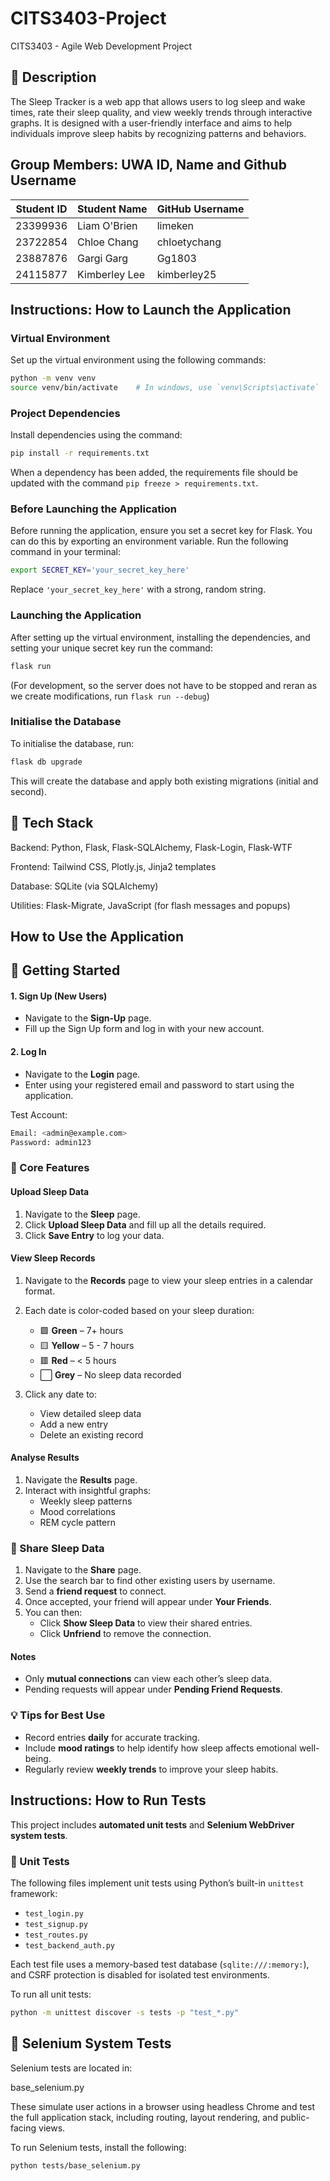 # CITS3403-Project

CITS3403 - Agile Web Development Project

## 📝 Description

The Sleep Tracker is a web app that allows users to log sleep and wake times, rate their sleep quality, and view weekly trends through interactive graphs. It is designed with a user-friendly interface and aims to help individuals improve sleep habits by recognizing patterns and behaviors.

## Group Members: UWA ID, Name and Github Username

| Student ID | Student Name     | GitHub Username |
|------------|------------------|-----------------|
| 23399936   | Liam O'Brien     | limeken         |
| 23722854   | Chloe Chang      | chloetychang    |
| 23887876   | Gargi Garg       | Gg1803          |
| 24115877   | Kimberley Lee    | kimberley25     |

## Instructions: How to Launch the Application

### Virtual Environment

Set up the virtual environment using the following commands:

```bash
python -m venv venv
source venv/bin/activate    # In windows, use `venv\Scripts\activate`
```

### Project Dependencies

Install dependencies using the command:

```bash
pip install -r requirements.txt
```

When a dependency has been added, the requirements file should be updated with the command `pip freeze > requirements.txt`.

### Before Launching the Application

Before running the application, ensure you set a secret key for Flask. You can do this by exporting an environment variable. Run the following command in your terminal:

```bash
export SECRET_KEY='your_secret_key_here'
```

Replace `'your_secret_key_here'` with a strong, random string.

### Launching the Application

After setting up the virtual environment, installing the dependencies, and setting your unique secret key run the command:

```bash
flask run
```

(For development, so the server does not have to be stopped and reran as we create modifications, run `flask run --debug`)

### Initialise the Database

To initialise the database, run:

```bash
flask db upgrade
```

This will create the database and apply both existing migrations (initial and second).

## 🧰 Tech Stack

Backend: Python, Flask, Flask-SQLAlchemy, Flask-Login, Flask-WTF

Frontend: Tailwind CSS, Plotly.js, Jinja2 templates

Database: SQLite (via SQLAlchemy)

Utilities: Flask-Migrate, JavaScript (for flash messages and popups)

## How to Use the Application

## 🚀 Getting Started

#### 1. __Sign Up (New Users)__

- Navigate to the __Sign-Up__ page.
- Fill up the Sign Up form and log in with your new account.

#### 2. __Log In__

- Navigate to the __Login__ page.
- Enter using your registered email and password to start using the application.

Test Account:

```bash
Email: <admin@example.com>
Password: admin123
```

### 🌙 Core Features

#### Upload Sleep Data

1. Navigate to the __Sleep__ page.
2. Click __Upload Sleep Data__ and fill up all the details required.
4. Click __Save Entry__ to log your data.

#### View Sleep Records

1. Navigate to the __Records__ page to view your sleep entries in a calendar format.
2. Each date is color-coded based on your sleep duration:

   - 🟩 __Green__ – 7+ hours
   - 🟨 __Yellow__ – 5 - 7 hours
   - 🟥 __Red__ – < 5 hours
   - ⬜ __Grey__ – No sleep data recorded

4. Click any date to:
   - View detailed sleep data
   - Add a new entry
   - Delete an existing record

#### Analyse Results

1. Navigate the __Results__ page.
2. Interact with insightful graphs:
   - Weekly sleep patterns
   - Mood correlations
   - REM cycle pattern

### 🤝 Share Sleep Data

1. Navigate to the __Share__ page.
2. Use the search bar to find other existing users by username.
3. Send a __friend request__ to connect.
4. Once accepted, your friend will appear under __Your Friends__.
5. You can then:
   - Click __Show Sleep Data__ to view their shared entries.
   - Click __Unfriend__ to remove the connection.

#### Notes

- Only __mutual connections__ can view each other’s sleep data.
- Pending requests will appear under __Pending Friend Requests__.

### 💡 Tips for Best Use

- Record entries __daily__ for accurate tracking.
- Include __mood ratings__ to help identify how sleep affects emotional well-being.
- Regularly review __weekly trends__ to improve your sleep habits.

## Instructions: How to Run Tests

This project includes __automated unit tests__ and __Selenium WebDriver system tests__.

### 🔹 Unit Tests

The following files implement unit tests using Python’s built-in `unittest` framework:

- `test_login.py`
- `test_signup.py`
- `test_routes.py`
- `test_backend_auth.py`

Each test file uses a memory-based test database (`sqlite:///:memory:`), and CSRF protection is disabled for isolated test environments.

To run all unit tests:

```bash
python -m unittest discover -s tests -p "test_*.py"
```

## 🔹 Selenium System Tests

Selenium tests are located in:

base_selenium.py

These simulate user actions in a browser using headless Chrome and test the full application stack, including routing, layout rendering, and public-facing views.

To run Selenium tests, install the following:

```bash
python tests/base_selenium.py
```
